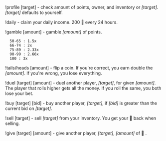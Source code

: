 !profile [target] - check amount of points, owner, and inventory or *[target]*. *[target]* defaults to yourself.

!daily - claim your daily income. 200 :peach:  every 24 hours.

!gamble [amount] - gamble *[amount]* of points.
```0-49 : 0x
  50-65 : 1.5x
  66-74 : 2x
  75-89 : 2.33x
  90-99 : 2.66x
  100 : 3x
```
!tails/heads [amount] - flip a coin. If you're correct, you earn double the *[amount]*. If you're wrong, you lose everything.

!duel [target] [amount] - duel another player, *[target]*, for given *[amount]*. The player that rolls higher gets all the money. If you roll the same, you both lose your bet.

!buy [target] [bid] - buy another player, *[target]*, if *[bid]* is greater than the current bid on *[target]*.

!sell [target] - sell *[target]* from your inventory. You get your :peach:  back when selling.

!give [target] [amount] - give another player, *[target]*, *[amount]* of :peach: .
